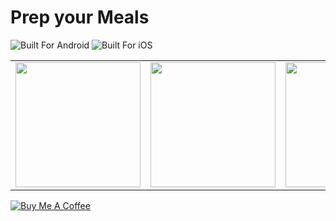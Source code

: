 # Prep your Meals

![Built For Android](https://img.shields.io/badge/Built_For-Android-brightgreen.svg?style=for-the-badge)  ![Built For iOS](https://img.shields.io/badge/Built_For-iOS-black.svg?style=for-the-badge)

<div style="text-align: center">
  <table>
    <tr>
      <td style="text-align: center">
      <img src="https://i.imgur.com/UhZMKPY.png" width="200"/>
      </td>
      <td style="text-align: center">
      <img src="https://i.imgur.com/FRaqRQk.png" width="200"/>
      </td>
      <td style="text-align: center">
      <img src="https://i.imgur.com/znA41ln.png" width="200"/>
      </td>
      <td style="text-align: center">
      <img src="https://i.imgur.com/BCzgBsO.png" width="200"/>
      </td>
    </tr>
  </table>
</div>

[![Buy Me A Coffee](https://www.buymeacoffee.com/assets/img/custom_images/orange_img.png)](https://www.buymeacoffee.com/ashishs07)